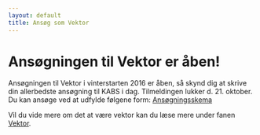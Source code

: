 ```yaml
---
layout: default
title: Ansøg som Vektor
---
```

<h1>Ansøgningen til Vektor er åben!</h1>

<p>Ansøgningen til Vektor i vinterstarten 2016 er åben, så skynd dig at skrive din allerbedste ansøgning til KABS i dag. Tilmeldingen lukker d. 21. oktober. Du kan ansøge ved at udfylde følgene form: 
<a href="https://goo.gl/forms/qHFVFUhs0qBgd3MC3">Ansøgningsskema</a></p>

<p>Vil du vide mere om det at være vektor kan du læse mere under fanen <a href="https://blivawesome.dk/vektor.html">Vektor</a>.</p>